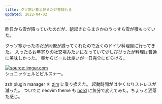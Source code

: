 ```yaml
---
title: クソ寒い春と見せかけ雪積もる
updated: 2022-04-02
---
```


昨日から雪が降っていたのだが、朝起きたらまさかのうっすら雪が積もっていた。

クッソ寒かったのだが同僚が誘ってくれたので近くのドイツ料理屋に行ってきた。
入ったらお年寄りの社交場みたいになっていて少しびびったが料理は普通に美味しかった。
昼からビールは良いが一日完全にだらける。

<a href="https://imgur.com/BPG9XAx"><img src="https://i.imgur.com/BPG9XAx.png" title="source: imgur.com" /></a>  
シュニッツェルとピルスナー。

zsh plugin manager を [zim](https://github.com/zimfw/zimfw) に乗り換えた。
起動時間がはやくなりストレスが減った。
ついでに neovim theme も [nord](https://github.com/arcticicestudio/nord-vim) に気分で変えてみた。ちょっと洒落た感じ。
